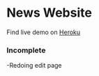 # News Website
Find live demo on [Heroku](https://project490.herokuapp.com/)

### Incomplete
-Redoing edit page
